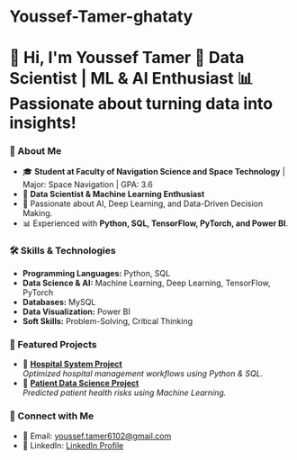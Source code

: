 # Youssef-Tamer-ghataty
# 👋 Hi, I'm Youssef Tamer   🚀 **Data Scientist | ML &amp; AI Enthusiast**   📊 Passionate about turning data into insights!

### 🚀 About Me
- 🎓 **Student at Faculty of Navigation Science and Space Technology** | Major: Space Navigation | GPA: 3.6
- 🤖 **Data Scientist & Machine Learning Enthusiast**
- 🔬 Passionate about AI, Deep Learning, and Data-Driven Decision Making.
- 📊 Experienced with **Python, SQL, TensorFlow, PyTorch, and Power BI**.

### 🛠 Skills & Technologies
- **Programming Languages:** Python, SQL  
- **Data Science & AI:** Machine Learning, Deep Learning, TensorFlow, PyTorch  
- **Databases:** MySQL  
- **Data Visualization:** Power BI  
- **Soft Skills:** Problem-Solving, Critical Thinking  

### 📂 Featured Projects
- 🏥 **[Hospital System Project](https://github.com/YOUR_GITHUB/Hospital-System)**  
  *Optimized hospital management workflows using Python & SQL.*  
- 🏥 **[Patient Data Science Project](https://github.com/YOUR_GITHUB/Patient-Analysis)**  
  *Predicted patient health risks using Machine Learning.*

### 🔗 Connect with Me
- 📧 Email: youssef.tamer6102@gmail.com  
- 🔗 LinkedIn: [LinkedIn Profile](https://www.linkedin.com/in/youssef-tamer-411678228/) 
